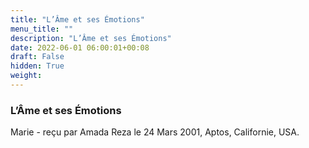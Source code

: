 ```yaml
---
title: "L’Âme et ses Émotions"
menu_title: ""
description: "L’Âme et ses Émotions"
date: 2022-06-01 06:00:01+00:08
draft: False
hidden: True
weight:
---
```

### L’Âme et ses Émotions

Marie - reçu par Amada Reza le 24 Mars 2001, Aptos, Californie, USA.
